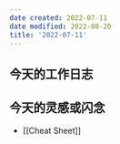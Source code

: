 ```yaml
---
date created: 2022-07-11
date modified: 2022-08-20
title: '2022-07-11'
---
```


## 今天的工作日志

## 今天的灵感或闪念

- [[Cheat Sheet]]
